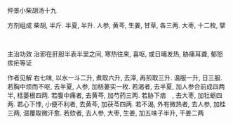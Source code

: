 仲景小柴胡汤十九

方剂组成 柴胡, 半斤. 半夏, 半升. 人参, 黄芩, 生姜, 甘草, 各三两. 大枣, 十二枚, 擘

 

主治功效 治邪在肝胆半表半里之间, 寒热往来, 喜呕, 或日晡发热, 胁痛耳聋, 郁怒痎疟等证 

作者见解 右七味, 以水一斗二升, 煮取六升, 去滓, 再煎取三升. 温服一升, 日三服. 若胸中烦而不呕, 去半夏, 人参, 加栝蒌实一枚. 若渴者, 去半夏, 加人参合前成四两半, 栝蒌根四两. 若腹中痛者, 去黄芩, 加芍药三两. 若胁下痞　, 去大枣, 加牡蛎四两. 若心下悸, 小便不利者, 去黄芩, 加茯苓四两. 若不渴, 外有微热者, 去人参, 加桂三两, 温覆取微汗愈. 若欬者, 去人参, 大枣, 生姜, 加五味子半升, 干姜二两

